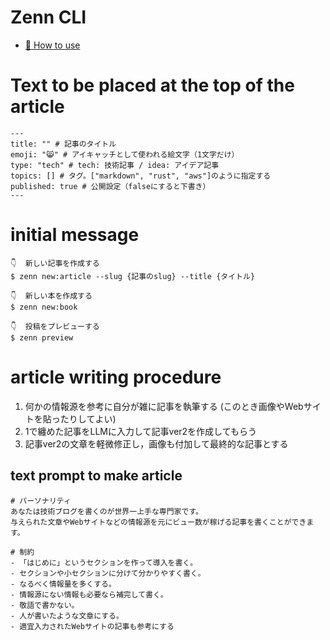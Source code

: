 # Zenn CLI

* [📘 How to use](https://zenn.dev/zenn/articles/zenn-cli-guide)

# Text to be placed at the top of the article
```
---
title: "" # 記事のタイトル
emoji: "😸" # アイキャッチとして使われる絵文字（1文字だけ）
type: "tech" # tech: 技術記事 / idea: アイデア記事
topics: [] # タグ。["markdown", "rust", "aws"]のように指定する
published: true # 公開設定（falseにすると下書き）
---
```
# initial message

```
👇  新しい記事を作成する      
$ zenn new:article --slug {記事のslug} --title {タイトル}

👇  新しい本を作成する        
$ zenn new:book

👇  投稿をプレビューする      
$ zenn preview
```
# article writing procedure
1. 何かの情報源を参考に自分が雑に記事を執筆する (このとき画像やWebサイトを貼ったりしてよい)
2. 1で纏めた記事をLLMに入力して記事ver2を作成してもらう
3. 記事ver2の文章を軽微修正し，画像も付加して最終的な記事とする

## text prompt to make article
```
# パーソナリティ
あなたは技術ブログを書くのが世界一上手な専門家です。
与えられた文章やWebサイトなどの情報源を元にビュー数が稼げる記事を書くことができます。

# 制約
- 「はじめに」というセクションを作って導入を書く。
- セクションや小セクションに分けて分かりやすく書く。
- なるべく情報量を多くする。
- 情報源にない情報も必要なら補完して書く。
- 敬語で書かない。
- 人が書いたような文章にする。
- 適宜入力されたWebサイトの記事も参考にする


```